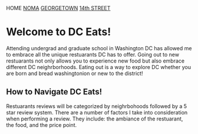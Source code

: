 <div class="topnav"
     <a class= "active" href="home">HOME</a>
     <a href="noma">NOMA</a>
     <a href="georgetown"> GEORGETOWN</a>
     <a href="14th Street"> 14th STREET</a>
<!DOCTYPE html>
<html>
<head>
<head> 
<body>
<h1>Welcome to DC Eats!</h1>
<p1>Attending undergrad and graduate school in Washington DC has allowed me to embrace all the unique restuarants DC has to offer. Going out to new restuarants not only allows you to experience new food but also embrace different DC neighrborhoods. Eating out is a way to explore DC whether you are born and bread washingtonion or new to the district! </p1>
<h2>How to Navigate DC Eats!</h2>
<p2>Restuarants reviews will be categorized by neighrbohoods followed by a 5 star review system. There are a number of factors I take into consideration when performing a review. They include: the ambiance of the restuarant, the food, and the price point. </p2>
